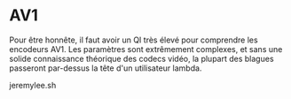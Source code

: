 # AV1

Pour être honnête, il faut avoir un QI très élevé pour comprendre les encodeurs AV1. Les paramètres sont extrêmement complexes, et sans une solide connaissance théorique des codecs vidéo, la plupart des blagues passeront par-dessus la tête d'un utilisateur lambda.

jeremylee.sh

